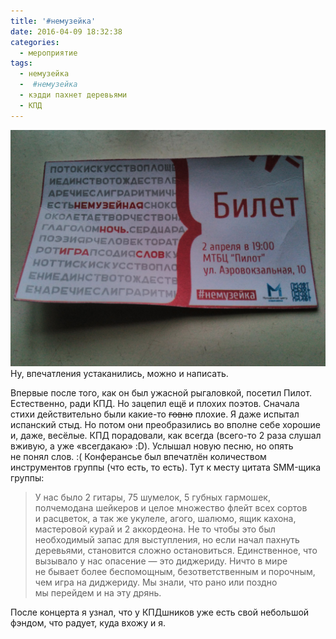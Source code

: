 ```yaml
---
title: '#немузейка'
date: 2016-04-09 18:32:38
categories:
  - мероприятие
tags:
  - немузейка
  -  #немузейка
  - кэдди пахнет деревьями
  - КПД
---
```


![Билет на немузейку](../../assets/images/uncategorized/nemuzejka-02042016.jpg) Ну, впечатления
устаканились, можно и&nbsp;написать.

Впервые после того, как он&nbsp;был ужасной рыгаловкой, посетил Пилот. Естественно, ради КПД.
Но&nbsp;зацепил ещё и&nbsp;плохих поэтов. Сначала стихи действительно были <nobr>какие-то</nobr>
<del>говно</del> плохие. Я&nbsp;даже испытал испанский стыд. Но&nbsp;потом они преобразились
во&nbsp;вполне себе хорошие и, даже, весёлые. КПД порадовали, как всегда (<nobr>всего-то</nobr> 2
раза слушал вживую, а&nbsp;уже &laquo;всегдакаю&raquo; :D). Услышал новую песню, но&nbsp;опять
не&nbsp;понял слов. :( Конферансье был впечатлён количеством инструментов группы (что есть,
то&nbsp;есть). Тут к&nbsp;месту цитата <nobr>SMM-щика</nobr> группы:

> У&nbsp;нас было 2 гитары, 75 шумелок, 5 губных гармошек, полчемодана шейкеров и&nbsp;целое
> множество флейт всех сортов и&nbsp;расцветок, а&nbsp;так&nbsp;же укулеле, агого, шалюмо, ящик
> кахона, мастеровой курай и&nbsp;2 аккордеона. Не&nbsp;то&nbsp;чтобы это был необходимый запас для
> выступления, но&nbsp;если начал пахнуть деревьями, становится сложно остановиться. Единственное,
> что вызывало у&nbsp;нас опасение&nbsp;&mdash; это диджериду. Ничто в&nbsp;мире не&nbsp;бывает
> более беспомощным, безответственным и&nbsp;порочным, чем игра на&nbsp;диджериду. Мы&nbsp;знали,
> что рано или поздно мы&nbsp;перейдем и&nbsp;на&nbsp;эту дрянь.

После концерта я&nbsp;узнал, что у&nbsp;КПДшников уже есть свой небольшой фэндом, что радует, куда
вхожу и&nbsp;я.
